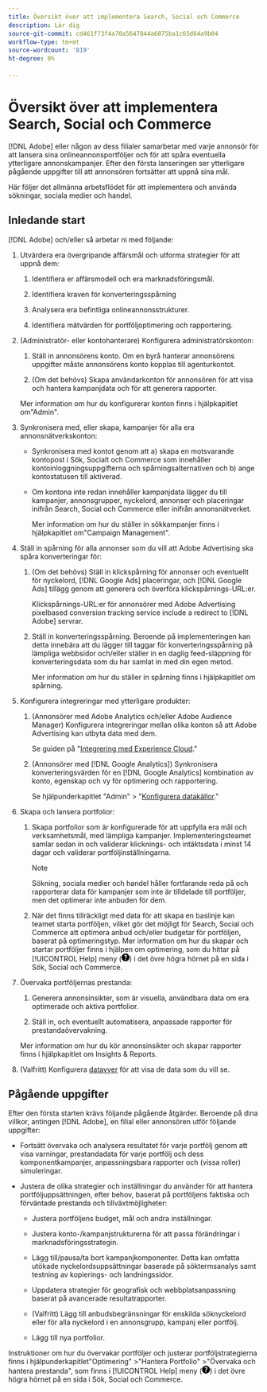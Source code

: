 ```yaml
---
title: Översikt över att implementera Search, Social och Commerce
description: Lär dig
source-git-commit: cd461f73f4a70a5647844a6075ba1c65d64a9b04
workflow-type: tm+mt
source-wordcount: '819'
ht-degree: 0%

---
```


# Översikt över att implementera Search, Social och Commerce

[!DNL Adobe] eller någon av dess filialer samarbetar med varje annonsör för att lansera sina onlineannonsportföljer och för att spåra eventuella ytterligare annonskampanjer. Efter den första lanseringen ser ytterligare pågående uppgifter till att annonsören fortsätter att uppnå sina mål.

Här följer det allmänna arbetsflödet för att implementera och använda sökningar, sociala medier och handel.

## Inledande start

[!DNL Adobe] och/eller så arbetar ni med följande:

1. Utvärdera era övergripande affärsmål och utforma strategier för att uppnå dem:

   1. Identifiera er affärsmodell och era marknadsföringsmål.

   1. Identifiera kraven för konverteringsspårning

   1. Analysera era befintliga onlineannonsstrukturer.

   1. Identifiera mätvärden för portföljoptimering och rapportering.

1. (Administratör- eller kontohanterare) Konfigurera administratörskonton:

   1. Ställ in annonsörens konto. Om en byrå hanterar annonsörens uppgifter måste annonsörens konto kopplas till agenturkontot.

   1. (Om det behövs) Skapa användarkonton för annonsören för att visa och hantera kampanjdata och för att generera rapporter.

   Mer information om hur du konfigurerar konton finns i hjälpkapitlet om&quot;Admin&quot;.

1. Synkronisera med, eller skapa, kampanjer för alla era annonsnätverkskonton:

   * Synkronisera med kontot genom att a) skapa en motsvarande kontopost i Sök, Socialt och Commerce som innehåller kontoinloggningsuppgifterna och spårningsalternativen och b) ange kontostatusen till aktiverad.

   * Om kontona inte redan innehåller kampanjdata lägger du till kampanjer, annonsgrupper, nyckelord, annonser och placeringar inifrån Search, Social och Commerce eller inifrån annonsnätverket.

      Mer information om hur du ställer in sökkampanjer finns i hjälpkapitlet om&quot;Campaign Management&quot;.

1. Ställ in spårning för alla annonser som du vill att Adobe Advertising ska spåra konverteringar för:

   1. (Om det behövs) Ställ in klickspårning för annonser och eventuellt för nyckelord, [!DNL Google Ads] placeringar, och [!DNL Google Ads] tillägg genom att generera och överföra klickspårnings-URL:er.

      Klickspårnings-URL:er för annonsörer med Adobe Advertising pixelbased conversion tracking service include a redirect to [!DNL Adobe] servrar.

   1. Ställ in konverteringsspårning. Beroende på implementeringen kan detta innebära att du lägger till taggar för konverteringsspårning på lämpliga webbsidor och/eller ställer in en daglig feed-släppning för konverteringsdata som du har samlat in med din egen metod.

      Mer information om hur du ställer in spårning finns i hjälpkapitlet om spårning.

1. Konfigurera integreringar med ytterligare produkter:

   1. (Annonsörer med Adobe Analytics och/eller Adobe Audience Manager) Konfigurera integreringar mellan olika konton så att Adobe Advertising kan utbyta data med dem.

      Se guiden på &quot;[Integrering med Experience Cloud](/help/integrations/home.md).&quot;

   1. (Annonsörer med [!DNL Google Analytics]) Synkronisera konverteringsvärden för en [!DNL Google Analytics] kombination av konto, egenskap och vy för optimering och rapportering.

      Se hjälpunderkapitlet &quot;Admin&quot; > &quot;[Konfigurera datakällor](/help/search-social-commerce/admin/data-sources/data-source-about.md).&quot;

1. Skapa och lansera portfolior:

   1. Skapa portfolior som är konfigurerade för att uppfylla era mål och verksamhetsmål, med lämpliga kampanjer. Implementeringsteamet samlar sedan in och validerar klicknings- och intäktsdata i minst 14 dagar och validerar portföljinställningarna.

      >[!NOTE]
      >
      >Sökning, sociala medier och handel håller fortfarande reda på och rapporterar data för kampanjer som inte är tilldelade till portföljer, men det optimerar inte anbuden för dem.

   1. När det finns tillräckligt med data för att skapa en baslinje kan teamet starta portföljen, vilket gör det möjligt för Search, Social och Commerce att optimera anbud och/eller budgetar för portföljen, baserat på optimeringstyp.
   Mer information om hur du skapar och startar portföljer finns i hjälpen om optimering, som du hittar på [!UICONTROL Help] meny (![Hjälp-menyn](/help/search-social-commerce/assets/help-main-menu.png "Hjälp-menyn")) i det övre högra hörnet på en sida i Sök, Social och Commerce.

1. Övervaka portföljernas prestanda:

   1. Generera annonsinsikter, som är visuella, användbara data om era optimerade och aktiva portfolior.

   1. Ställ in, och eventuellt automatisera, anpassade rapporter för prestandaövervakning.

   Mer information om hur du kör annonsinsikter och skapar rapporter finns i hjälpkapitlet om Insights &amp; Reports.

1. (Valfritt) Konfigurera [datavyer](/help/search-social-commerce/common-tasks/data-views/data-views-about.md) för att visa de data som du vill se.

## Pågående uppgifter

Efter den första starten krävs följande pågående åtgärder. Beroende på dina villkor, antingen [!DNL Adobe], en filial eller annonsören utför följande uppgifter:

* Fortsätt övervaka och analysera resultatet för varje portfölj genom att visa varningar, prestandadata för varje portfölj och dess komponentkampanjer, anpassningsbara rapporter och (vissa roller) simuleringar.

* Justera de olika strategier och inställningar du använder för att hantera portföljuppsättningen, efter behov, baserat på portföljens faktiska och förväntade prestanda och tillväxtmöjligheter:

   * Justera portföljens budget, mål och andra inställningar.

   * Justera konto-/kampanjstrukturerna för att passa förändringar i marknadsföringsstrategin.

   * Lägg till/pausa/ta bort kampanjkomponenter. Detta kan omfatta utökade nyckelordsuppsättningar baserade på söktermsanalys samt testning av kopierings- och landningssidor.

   * Uppdatera strategier för geografisk och webbplatsanpassning baserat på avancerade resultatrapporter.

   * (Valfritt) Lägg till anbudsbegränsningar för enskilda söknyckelord eller för alla nyckelord i en annonsgrupp, kampanj eller portfölj.

   * Lägg till nya portfolior.

Instruktioner om hur du övervakar portföljer och justerar portföljstrategierna finns i hjälpunderkapitlet&quot;Optimering&quot; >&quot;Hantera Portfolio&quot; >&quot;Övervaka och hantera prestanda&quot;, som finns i [!UICONTROL Help] meny (![Hjälp-menyn](/help/search-social-commerce/assets/help-main-menu.png "Hjälp-menyn")) i det övre högra hörnet på en sida i Sök, Social och Commerce.
